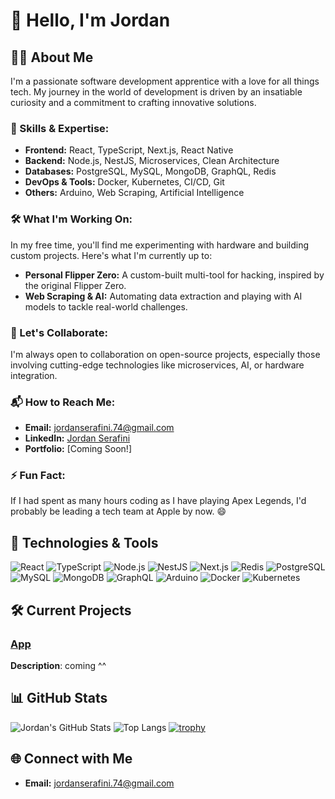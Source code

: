 # 👋 Hello, I'm Jordan

## 🧑‍💻 About Me

I'm a passionate software development apprentice with a love for all things tech. My journey in the world of development is driven by an insatiable curiosity and a commitment to crafting innovative solutions.

### 🌟 Skills & Expertise:
- **Frontend:** React, TypeScript, Next.js, React Native
- **Backend:** Node.js, NestJS, Microservices, Clean Architecture
- **Databases:** PostgreSQL, MySQL, MongoDB, GraphQL, Redis
- **DevOps & Tools:** Docker, Kubernetes, CI/CD, Git
- **Others:** Arduino, Web Scraping, Artificial Intelligence

### 🛠️ What I'm Working On:
In my free time, you'll find me experimenting with hardware and building custom projects. Here's what I'm currently up to:
- **Personal Flipper Zero:** A custom-built multi-tool for hacking, inspired by the original Flipper Zero.
- **Web Scraping & AI:** Automating data extraction and playing with AI models to tackle real-world challenges.

### 🤝 Let's Collaborate:
I'm always open to collaboration on open-source projects, especially those involving cutting-edge technologies like microservices, AI, or hardware integration.

### 📬 How to Reach Me:
- **Email:** [jordanserafini.74@gmail.com](mailto:jordanserafini.74@gmail.com)
- **LinkedIn:** [Jordan Serafini](https://fr.linkedin.com/in/jordan-serafini-63b9b2177)
- **Portfolio:** [Coming Soon!]

### ⚡ Fun Fact:
If I had spent as many hours coding as I have playing Apex Legends, I'd probably be leading a tech team at Apple by now. 😄

## 🚀 Technologies & Tools

![React](https://img.shields.io/badge/-React-61DAFB?logo=react&logoColor=black)
![TypeScript](https://img.shields.io/badge/-TypeScript-007ACC?logo=typescript&logoColor=white)
![Node.js](https://img.shields.io/badge/-Node.js-339933?logo=node.js&logoColor=white)
![NestJS](https://img.shields.io/badge/-NestJS-E0234E?logo=nestjs&logoColor=white)
![Next.js](https://img.shields.io/badge/-Next.js-000000?logo=next.js&logoColor=white)
![Redis](https://img.shields.io/badge/-Redis-DC382D?logo=redis&logoColor=white)
![PostgreSQL](https://img.shields.io/badge/-PostgreSQL-336791?logo=postgresql&logoColor=white)
![MySQL](https://img.shields.io/badge/-MySQL-4479A1?logo=mysql&logoColor=white)
![MongoDB](https://img.shields.io/badge/-MongoDB-47A248?logo=mongodb&logoColor=white)
![GraphQL](https://img.shields.io/badge/-GraphQL-E10098?logo=graphql&logoColor=white)
![Arduino](https://img.shields.io/badge/-Arduino-00979D?logo=arduino&logoColor=white)
![Docker](https://img.shields.io/badge/-Docker-2496ED?logo=docker&logoColor=white)
![Kubernetes](https://img.shields.io/badge/-Kubernetes-326CE5?logo=kubernetes&logoColor=white)

## 🛠️ Current Projects

### [App](https://github.com/JordanSerafini/micro-service-SLI)
**Description**: coming ^^

## 📊 GitHub Stats

![Jordan's GitHub Stats](https://github-readme-stats.vercel.app/api?username=JordanSerafini&show_icons=true&theme=radical&cache_seconds=1800)
![Top Langs](https://github-readme-stats.vercel.app/api/top-langs/?username=JordanSerafini&layout=compact&theme=radical)
[![trophy](https://github-profile-trophy.vercel.app/?username=JordanSerafini&theme=onedark)](https://github.com/ryo-ma/github-profile-trophy)

## 🌐 Connect with Me

- **Email:** [jordanserafini.74@gmail.com](mailto:jordanserafini.74@gmail.com)
